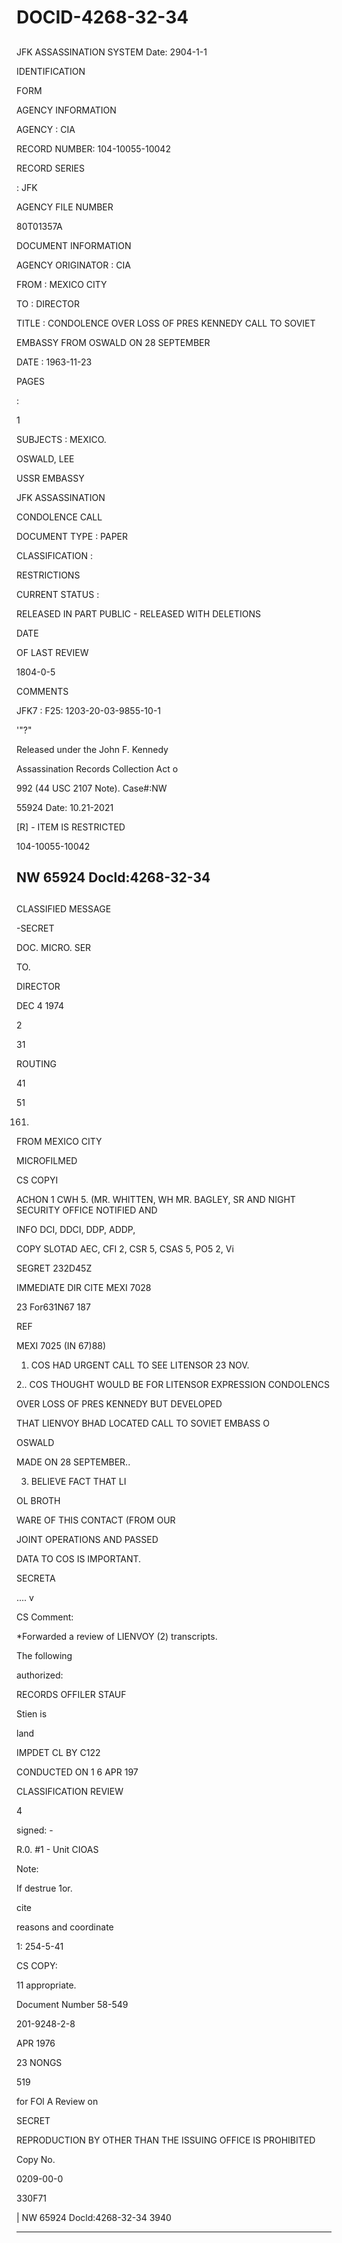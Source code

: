 # DOCID-4268-32-34

##
JFK ASSASSINATION SYSTEM Date: 2904-1-1

IDENTIFICATION

FORM

AGENCY INFORMATION

AGENCY : CIA

RECORD NUMBER: 104-10055-10042

RECORD SERIES

: JFK

AGENCY FILE NUMBER

80T01357A

DOCUMENT INFORMATION

AGENCY ORIGINATOR : CIA

FROM : MEXICO CITY

TO : DIRECTOR

TITLE : CONDOLENCE OVER LOSS OF PRES KENNEDY CALL TO SOVIET

EMBASSY FROM OSWALD ON 28 SEPTEMBER

DATE : 1963-11-23

PAGES

:

1

SUBJECTS : MEXICO.

OSWALD, LEE

USSR EMBASSY

JFK ASSASSINATION

CONDOLENCE CALL

DOCUMENT TYPE : PAPER

CLASSIFICATION :

RESTRICTIONS

CURRENT STATUS :

RELEASED IN PART PUBLIC - RELEASED WITH DELETIONS

DATE

OF LAST REVIEW

1804-0-5

COMMENTS

JFK7 : F25: 1203-20-03-9855-10-1

'"?"

Released under the John F. Kennedy

Assassination Records Collection Act o

992 (44 USC 2107 Note). Case#:NW

55924 Date: 10.21-2021

[R] - ITEM IS RESTRICTED

104-10055-10042

NW 65924 Docld:4268-32-34
---

##
CLASSIFIED MESSAGE

-SECRET

DOC. MICRO. SER

TO.

DIRECTOR

DEC 4 1974

2

31

ROUTING

41

51

161.

FROM MEXICO CITY

MICROFILMED

CS COPYI

ACHON 1 CWH 5. (MR. WHITTEN, WH MR. BAGLEY, SR AND NIGHT SECURITY OFFICE NOTIFIED AND

INFO DCI, DDCI, DDP, ADDP,

COPY SLOTAD AEC, CFI 2, CSR 5, CSAS 5, PO5 2, Vi

SEGRET 232D45Z

IMMEDIATE DIR CITE MEXI 7028

23 For631N67 187

REF

MEXI 7025 (IN 67)88)

1. COS HAD URGENT CALL TO SEE LITENSOR 23 NOV.

2.. COS THOUGHT WOULD BE FOR LITENSOR EXPRESSION CONDOLENCS

OVER LOSS OF PRES KENNEDY BUT DEVELOPED

THAT LIENVOY BHAD LOCATED CALL TO SOVIET EMBASS O

OSWALD

MADE ON 28 SEPTEMBER..

3. BELIEVE FACT THAT LI

OL BROTH

WARE OF THIS CONTACT (FROM OUR

JOINT OPERATIONS AND PASSED

DATA TO COS IS IMPORTANT.

SECRETA

.... v

CS Comment:

*Forwarded a review of LIENVOY (2) transcripts.

The following

authorized:

RECORDS OFFILER STAUF

Stien is

land

IMPDET CL BY C122

CONDUCTED ON 1 6 APR 197

CLASSIFICATION REVIEW

4

signed: -

R.0. #1 - Unit CIOAS

Note:

If destrue 1or.

cite

reasons and coordinate

1: 254-5-41

CS COPY:

11 appropriate.

Document Number 58-549

201-9248-2-8

APR 1976

23 NONGS

519

for FOl A Review on

SECRET

REPRODUCTION BY OTHER THAN THE ISSUING OFFICE IS PROHIBITED

Copy No.

0209-00-0

330F71

| NW 65924 Docld:4268-32-34
3940

---

